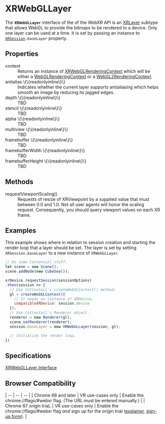 # XRWebGLLayer

The **`XRWebGLLayer`** interface of the of the WebXR API is an <a href="xrlayer">XRLayer</a> subtype that allows WebGL to provide the bitmaps to be rendered to a device. Only one layer can be used at a time. It is set by passing an instance to <code><a href="xrsession">XRSession</a>.baseLayer</code> property.

## Properties

<dl>
  <dt>context</dt>
  <dd>Returns an instance of <a href="xrwebglrenderingcontext">XRWebGLRenderingContext</a> which will be either a <a href="https://developer.mozilla.org/en-US/docs/Web/API/WebGLRenderingContext">WebGLRenderingContext</a> or a <a href="https://developer.mozilla.org/en-US/docs/Web/API/WebGL2RenderingContext">WebGL2RenderingContext</a>.</dd>

  <dt>antialias \{\{readonlyinline\}\}</dt>
  <dd>Indicates whether the current layer supports antialiasing which helps smooth an image by reducing its jagged edges.</dd>

  <dt>depth \{\{readonlyinline\}\}</dt>
  <dd>TBD</dd>

  <dt>stencil \{\{readonlyinline\}\}</dt>
  <dd>TBD</dd>

  <dt>alpha \{\{readonlyinline\}\}</dt>
  <dd>TBD</dd>

  <dt>multiview \{\{readonlyinline\}\}</dt>
  <dd>TBD</dd>

  <dt>framebuffer \{\{readonlyinline\}\}</dt>
  <dd>TBD</dd>

  <dt>framebufferWidth \{\{readonlyinline\}\}</dt>
  <dd>TBD</dd>

  <dt>framebufferHeight \{\{readonlyinline\}\}</dt>
  <dd>TBD</dd>
</dl>

## Methods

<dl>
  <dt>requestViewportScaling()</dt>
  <dd>Requests of resize of XRViewpoint by a supplied value that must between 0.0 and 1.0. Not all user agents will honor the scaling request. Consequently, you should query viewport values on each XR frame.</dd>
</dl>

## Examples

This example shows where in relation to session creation and starting the render loop that a layer should be set. The layer is set by setting `XRSession.baseLayer` to a new instance of `XRWebGLLayer`.

```javascript
// Do some Cottontail stuff.
let scene = new Scene();
scene.addNode(new CubeSea());

xrDevice.requestSession(sessionOptions)
.then(session => {
  // Use Cottontail's createWebGLContext() method.
  gl = createWebGLContext({
    // It needs an instance of XRDevice.
    compatibleXRDevice: session.device
  });
  // Use Cottontail's Renderer object.
  renderer = new Renderer(gl);
  scene.setRenderer(renderer);
  session.baseLayer = new XRWebGLLayer(session, gl);

  // Initialize the render loop.
})
```

## Specifications

[XRWebGLLayer Interface](https://immersive-web.github.io/webxr/spec/latest/#xrwebgllayer-interface)

## Browser Compatibility

| -- | -- | -- |
| Chrome 66 and later | VR use-cases only | Enable the chrome://flags/#webxr flag. (The URL must be entered manually.) |
| Chrome 67 origin triaL | VR use-cases only | Enable the chrome://flags/#webxr flag *and* sign up for the origin trial ([explainer](https://github.com/GoogleChrome/OriginTrials/blob/gh-pages/developer-guide.md), [sign-up form](http://bit.ly/OriginTrialSignup)). |
